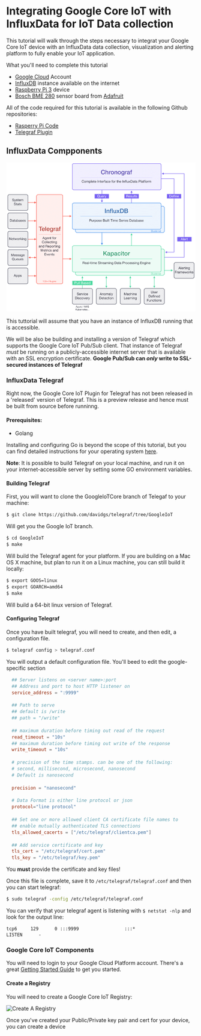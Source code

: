 # Integrating Google Core IoT with InfluxData for IoT Data collection
 This tutorial will walk through the steps necessary to integrat your Google Core IoT device with an InfluxData
 data collection, visualization and alerting platform to fully enable your IoT application. 

 What you'll need to complete this tutorial

 * [Google Cloud](https://console.cloud.google.com/) Account
 * [InfluxDB](https://influxdata.com) instance available on the internet
 * [Raspberry Pi 3](http://www.raspberrypi.org) device
 * [Bosch BME 280](https://www.adafruit.com/product/2652) sensor board from [Adafruit](https://adafruit.com)

All of the code required for this tutorial is available in the following Github repositories:

* [Rasperry Pi Code](https://github.com/davidgs/telegraf/tree/GoogleIoT)
* [Telegraf Plugin](https://github.com/davidgs/telegraf/tree/GoogleIoT/plugins/inputs/googlecoreiot)

## InfluxData Compponents

![InfluxData TICK Stack Overview](img/Tick-Stack-Complete.png "The InfluxData Tick Stack")

This tuttorial will assume that you have an instance of InfluxDB running that is accessible. 

We will be also be building and installing a version of Telegraf which supports the Google Core IoT Pub/Sub
client. That instance of Telegraf *must* be running on a publicly-accessible internet server that is 
available with an SSL encryption certificate. **Google Pub/Sub can *only* write to SSL-secured instances
of Telegraf**


### InfluxData Telegraf

Right now, the Google Core IoT Plugin for Telegraf has not been released in a 'released' version of Telegraf. This is a preview release and hence must be built from source before runninng. 

#### Prerequisites:

* Golang

Installing and configuring Go is beyond the scope of this tutorial, but you can find detailed instructions 
for your operating system [here](https://golang.org/doc/install). 

**Note**: It is possible to build Telegraf on your local machine, and run it on your internet-accessible server
by setting some GO environment variables. 

#### Building Telegraf

First, you will want to clone the GoogleIoTCore branch of Telegaf to your machine: 

```bash
$ git clone https://github.com/davidgs/telegraf/tree/GoogleIoT
```
Will get you the Google IoT branch. 

```bash
$ cd GoogleIoT
$ make
```
Will build the Telegraf agent for your platform. If you are building on a Mac OS X machine, but plan to run it
on a Linux machine, you can still build it locally:

```bash
$ export GOOS=linux
$ export GOARCH=amd64
$ make
```
Will build a 64-bit linux version of Telegraf.

#### Configuring Telegraf

Once you have built telegraf, you will need to create, and then edit, a configuration file. 

```bash
$ telegraf config > telegraf.conf
```
You will output a default configuration file. You'll beed to edit the google-specific section

```toml
  ## Server listens on <server name>:port
  ## Address and port to host HTTP listener on
  service_address = ":9999"

  ## Path to serve
  ## default is /write
  ## path = "/write"

  ## maximum duration before timing out read of the request
  read_timeout = "10s"
  ## maximum duration before timing out write of the response
  write_timeout = "10s"

  # precision of the time stamps. can be one of the following:
  # second, millisecond, microsecond, nanosecond
  # Default is nanosecond

  precision = "nanosecond"

  # Data Format is either line protocol or json
  protocol="line protocol"

  ## Set one or more allowed client CA certificate file names to
  ## enable mutually authenticated TLS connections
  tls_allowed_cacerts = ["/etc/telegraf/clientca.pem"]

  ## Add service certificate and key
  tls_cert = "/etc/telegraf/cert.pem"
  tls_key = "/etc/telegraf/key.pem"

```

You **must** provide the certificate and key files! 

Once this file is complete, save it to ```/etc/telegraf/telegraf.conf``` and then you can start telegraf:

```bash
$ sudo telegraf -config /etc/telegraf/telegraf.conf
```

You can verify that your telegraf agent is listening with ```$ netstat -nlp``` and look for the output line: 

```
tcp6     129      0 :::9999                 :::*                    LISTEN      -
```

### Google Core IoT Components

You will need to login to your Google Cloud Platform account. There's a great [Getting Started Guide](https://cloud.google.com/iot/docs/quickstart) to get you started. 

#### Create a Registry

You will need to create a Google Core IoT Registry:

![Create A Registry](img/Cloud.gif "Creating a Google Core IoT Registry")

Once you've created your Public/Private key pair and cert for your device, you can create a device 